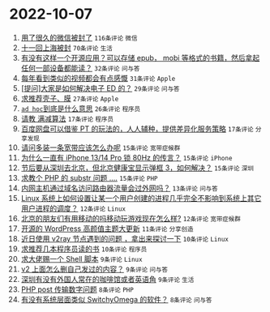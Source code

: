 # 2022-10-07

1. [用了很久的微信被封了](https://www.v2ex.com/t/885018) `116条评论` `微信`
1. [十一回上海被封](https://www.v2ex.com/t/884961) `70条评论` `生活`
1. [有没有这样一个开源应用？可以存储 epub， mobi 等格式的书籍，然后拿起任何一部设备都能读？](https://www.v2ex.com/t/884988) `32条评论` `问与答`
1. [每年看到类似的视频都会有点感慨](https://www.v2ex.com/t/884975) `31条评论` `Apple`
1. [[提问]大家是如何解决电子 ED 的？](https://www.v2ex.com/t/884992) `29条评论` `问与答`
1. [求推荐壳子、膜](https://www.v2ex.com/t/884997) `27条评论` `Apple`
1. [`ad hoc`到底是什么意思](https://www.v2ex.com/t/884985) `26条评论` `程序员`
1. [请教 满减算法](https://www.v2ex.com/t/884974) `17条评论` `程序员`
1. [百度网盘可以借鉴 PT 的玩法的，人人辅种，提供差异化服务策略](https://www.v2ex.com/t/884967) `17条评论` `分享发现`
1. [请问多装一条宽带应该怎么办呢](https://www.v2ex.com/t/885014) `15条评论` `宽带症候群`
1. [为什么一直有 iPhone 13/14 Pro 锁 80Hz 的传言？](https://www.v2ex.com/t/885002) `15条评论` `iPhone`
1. [节后要从深圳去北京，但北京健康宝显示弹框 3，如何解决？](https://www.v2ex.com/t/884970) `15条评论` `深圳`
1. [求教个 PHP 的 substr 问题 ....](https://www.v2ex.com/t/884964) `15条评论` `PHP`
1. [内网主机通过域名访问路由器流量会过外网吗？](https://www.v2ex.com/t/884972) `13条评论` `问与答`
1. [Linux 系统上如何设置让某一个用户创建的进程几乎完全不影响到系统上其它用户进程的调度？](https://www.v2ex.com/t/885004) `12条评论` `Linux`
1. [北京的朋友们有用移动的吗移动玩游戏现在怎么样?](https://www.v2ex.com/t/884980) `12条评论` `宽带症候群`
1. [开源的 WordPress 高颜值主题大更新](https://www.v2ex.com/t/884968) `11条评论` `分享创造`
1. [近日使用 v2ray 节点遇到的问题 ，拿出来探讨一下](https://www.v2ex.com/t/885062) `10条评论` `Linux`
1. [求推荐几本程序员读的书](https://www.v2ex.com/t/885054) `10条评论` `程序员`
1. [求大佬赐一个 Shell 脚本](https://www.v2ex.com/t/885043) `9条评论` `Linux`
1. [v2 上面怎么删自己发过的内容？](https://www.v2ex.com/t/885024) `9条评论` `问与答`
1. [深圳有没有外国人常在的咖啡馆或者英语角](https://www.v2ex.com/t/885012) `9条评论` `生活`
1. [PHP post 传输数字问题](https://www.v2ex.com/t/885027) `8条评论` `PHP`
1. [有没有系统层面类似 SwitchyOmega 的软件？](https://www.v2ex.com/t/885025) `8条评论` `问与答`
